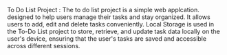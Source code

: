 To Do List Project : The to do list project is a simple web applcation. designed to help users manage their tasks and stay organized. It allows users to add, edit and delete tasks conveniently. Local Storage is used in the To-Do List project to store, retrieve, and update task data locally on the user's device, ensuring that the user's tasks are saved and accessible across different sessions.
